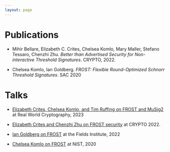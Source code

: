 ```yaml
---
layout: page
---
```


# Publications

- Mihir Bellare, Elizabeth C. Crites, Chelsea Komlo, Mary Maller, Stefano Tessaro, Chenzhi Zhu. *Better than Advertised Security for Non-interactive Threshold Signatures*. CRYPTO, 2022.

- Chelsea Komlo, Ian Goldberg. *FROST: Flexible Round-Optimized Schnorr Threshold Signatures*. SAC 2020

# Talks

- [Elizabeth Crites, Chelsea Komlo, and Tim Ruffing on FROST and MuSig2](https://m.youtube.com/watch?v=-d0Ny7NAG-w&list=PLeeS-3Ml-rpo-pbh8LIhb8VscM_q5OaSE&index=15&pp=iAQB) at
   Real World Cryptography, 2023

- [Elizabeth Crites and Chenzhi Zhu on FROST security](https://www.youtube.com/watch?v=1Zgq82zGULo) at CRYPTO 2022.

- [Ian Goldberg on FROST](https://www.youtube.com/watch?v=tKR4QKhmXXI) at the Fields Institute, 2022

- [Chelsea Komlo on FROST](https://csrc.nist.gov/events/2020/MPTS2020) at NIST, 2020
